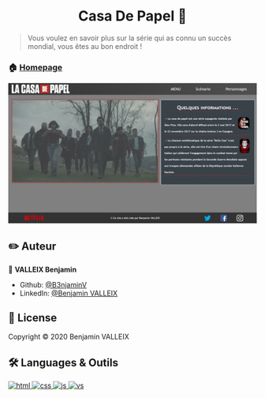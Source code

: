 <h1 align="center"> Casa De Papel 👋</h1>

> Vous voulez en savoir plus sur la série qui as connu un succès mondial, vous êtes au bon endroit !

### 🏠 [Homepage](https://github.com/B3njaminV/html-casadepapel-website)

![cdp](images/cdp.png)


## ✏️ Auteur

👤 **VALLEIX Benjamin**

* Github: [@B3njaminV](https://github.com/B3njaminV)
* LinkedIn: [@Benjamin VALLEIX](https://www.linkedin.com/in/benjamin-valleix)


## 📝 License

Copyright © 2020 Benjamin VALLEIX


## 🛠 Languages & Outils

<p> 
    <a href="https://developer.mozilla.org/fr/docs/Learn/Getting_started_with_the_web/HTML_basics" target="_blank"> 
        <img src="https://www.vectorlogo.zone/logos/w3_html5/w3_html5-icon.svg" alt="html" width="60" height="60"/> 
    </a> 
	<a href="https://developer.mozilla.org/fr/docs/Web/CSS" target="_blank"> 
        <img src="https://www.vectorlogo.zone/logos/w3_css/w3_css-icon.svg" alt="css" width="60" height="60"/> 
    </a> 
    <a href="https://developer.mozilla.org/fr/docs/Web/JavaScript" target="_blank"> 
        <img src="https://www.vectorlogo.zone/logos/javascript/javascript-icon.svg" alt="js" width="60" height="60"/> 
    </a>
    <a href="https://code.visualstudio.com/" target="_blank"> 
        <img src="https://www.vectorlogo.zone/logos/visualstudio_code/visualstudio_code-icon.svg" alt="vs" width="60" height="60"/> 
    </a> 
</p>